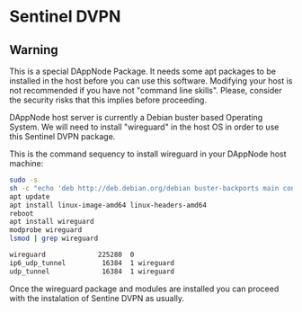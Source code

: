 
# Sentinel DVPN

## Warning

This is a special DAppNode Package. It needs some apt packages to be installed in the host before you can use this software.
Modifying your host is not recommended if you have not "command line skills". Please, consider the security risks that this implies before proceeding.

DAppNode host server is currently a Debian buster based Operating System. We will need to install "wireguard" in the host OS in order to use this Sentinel DVPN package.

This is the command sequency to install wireguard in your DAppNode host machine:


```bash
sudo -s
sh -c "echo 'deb http://deb.debian.org/debian buster-backports main contrib non-free' > /etc/apt/sources.list.d/buster-backports.list"
apt update
apt install linux-image-amd64 linux-headers-amd64
reboot
apt install wireguard
modprobe wireguard
lsmod | grep wireguard

wireguard             225280  0
ip6_udp_tunnel         16384  1 wireguard
udp_tunnel             16384  1 wireguard
```

Once the wireguard package and modules are installed you can proceed with the instalation of Sentine DVPN as usually.

